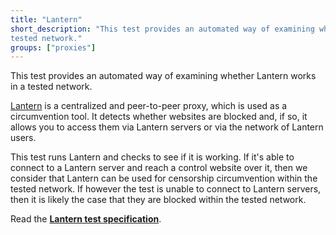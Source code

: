 ```yaml
---
title: "Lantern"
short_description: "This test provides an automated way of examining whether Lantern works in a
tested network."
groups: ["proxies"]
---
```


This test provides an automated way of examining whether Lantern works in a
tested network.

[Lantern](https://getlantern.org/) is a centralized and peer-to-peer proxy,
which is used as a circumvention tool. It detects whether websites are blocked
and, if so, it allows you to access them via Lantern servers or via the network
of Lantern users.

This test runs Lantern and checks to see if it is working. If it's able to
connect to a Lantern server and reach a control website over it, then we
consider that Lantern can be used for censorship circumvention within the tested
network. If however the test is unable to connect to Lantern servers, then it is
likely the case that they are blocked within the tested network.

Read the **[Lantern test specification](https://github.com/ooni/spec/blob/master/nettests/ts-013-lantern.md)**.
